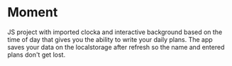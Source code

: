 # Moment

JS project with imported clocka and interactive background based on the time of day that gives you the ability to write your daily plans.
The app saves your data on the localstorage after refresh so the name and entered plans don't get lost.
